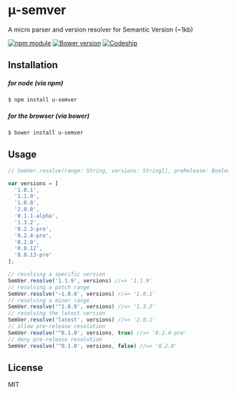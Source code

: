# μ-semver
A micro parser and version resolver for Semantic Version (~1kb)

[![npm module](https://badge.fury.io/js/u-semver.svg)](https://www.npmjs.org/package/u-semver)
[![Bower version](https://badge.fury.io/bo/u-semver.svg)](http://badge.fury.io/bo/u-semver)
[![Codeship](https://img.shields.io/codeship/ae382de0-234f-0132-2ac9-66ff9c0c3cf8.svg)]()

## Installation

##### for node (via npm)
```bash
$ npm install u-semver
```

##### for the browser (via bower)
```bash
$ bower install u-semver
```

## Usage
```javascript
// SemVer.resolve(range: String, versions: String[], preRelease: Boolean?)
```
```javascript
var versions = [
  '1.0.1',
  '1.1.9',
  '1.0.0',
  '2.0.0',
  '0.1.1-alpha',
  '1.3.2',
  '0.2.3-pre',
  '0.2.4-pre',
  '0.2.0',
  '0.0.12',
  '0.0.13-pre'
];

// resolving a specific version
SemVer.resolve('1.1.9', versions) //=> '1.1.9'
// resolving a patch range
SemVer.resolve('~1.0.0', versions) //=> '1.0.1'
// resolving a minor range
SemVer.resolve('^1.0.0', versions) //=> '1.3.2'
// resolving the latest version
SemVer.resolve('latest', versions) //=> '2.0.1'
// allow pre-release resolution
SemVer.resolve('^0.1.0', versions, true) //=> '0.2.4-pre'
// deny pre-release resolution
SemVer.resolve('^0.1.0', versions, false) //=> '0.2.0'
```

## License
MIT
